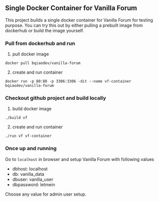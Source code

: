 ## Single Docker Container for Vanilla Forum
This project builds a single docker container for Vanilla Forum for testing purpose.
You can try this out by either pulling a prebuilt image from dockerhub or build the image yourself.

### Pull from dockerhub and run
1. pull docker image
```
docker pull bqiaodev/vanilla-forum
```
2. create and run container
```
docker run -p 80:80 -p 3306:3306 -dit --name vf-container bqiaodev/vanilla-forum
```

### Checkout github project and build locally
1. build docker image
```
./build vf
```
2. create and run container
```
./run vf vf-container
```

### Once up and running
Go to `localhost` in browser and setup Vanilla Forum with following values
- dbhost: localhost
- db: vanilla_data
- dbuser: vanilla_user
- dbpassword: letmein

Choose any value for admin user setup.
